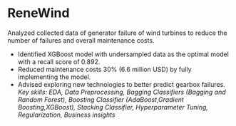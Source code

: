 # ReneWind
Analyzed collected data of generator failure of wind turbines to reduce the number of failures and overall maintenance costs.
* Identified XGBoost model with undersampled data as the optimal model with a recall score of 0.892.
* Reduced maintenance costs 30% (6.6 million USD) by fully implementing the model.
* Advised exploring new technologies to better predict gearbox failures.
*Key skills: EDA, Data Preprocessing, Bagging Classifiers (Bagging and Random Forest), Boosting Classifier (AdaBoost,Gradient Boosting,XGBoost), Stacking Classifier, Hyperparameter Tuning, Regularization, Business insights*
